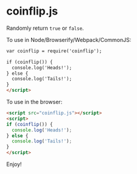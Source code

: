 coinflip.js
===========

Randomly return `true` or `false`.

To use in Node/Browserify/Webpack/CommonJS:

```html
var coinflip = require('coinflip');

if (coinflip()) {
  console.log('Heads!');
} else {
  console.log('Tails!');
}
</script>
```

To use in the browser:

```html
<script src="coinflip.js"></script>
<script>
if (coinflip()) {
  console.log('Heads!');
} else {
  console.log('Tails!');
}
</script>
```

Enjoy!
